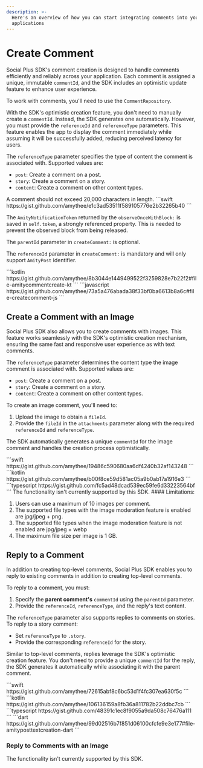 ```yaml
---
description: >-
  Here's an overview of how you can start integrating comments into your
  applications
---
```


# Create Comment

Social Plus SDK's comment creation is designed to handle comments efficiently and reliably across your application. Each comment is assigned a unique, immutable `commentId`, and the SDK includes an optimistic update feature to enhance user experience.

To work with comments, you'll need to use the `CommentRepository`.

With the SDK's optimistic creation feature, you don't need to manually create a `commentId`. Instead, the SDK generates one automatically. However, you must provide the `referenceId` and `referenceType` parameters. This feature enables the app to display the comment immediately while assuming it will be successfully added, reducing perceived latency for users.

The `referenceType` parameter specifies the type of content the comment is associated with. Supported values are:

* `post`: Create a comment on a post.
* `story`: Create a comment on a story.
* `content`: Create a comment on other content types.

<Info>
A comment should not exceed 20,000 characters in length.
</Info>

<Tabs>
<Tab title="iOS">
<CodeGroup>
```swift
https://gist.github.com/amythee/e1c3ad53511f589105776e2b32265b40
```
</CodeGroup>

The `AmityNotificationToken` returned by the `observeOnceWithBlock:` is saved in `self.token`, a strongly referenced property. This is needed to prevent the observed block from being released.

The `parentId` parameter in `createComment:` is optional.

The `referenceId` parameter in `createComment:` is mandatory and will only support `AmityPost` identifier.
</Tab>

<Tab title="Android">
<CodeGroup>
```kotlin
https://gist.github.com/amythee/8b3044e1449499522f3259828e7b22f2#file-amitycommentcreate-kt
```
</CodeGroup>
</Tab>

<Tab title="JavaScript">
<CodeGroup>
```javascript
https://gist.github.com/amythee/73a5a476abada38f33bf0ba6613b8a6c#file-createcomment-js
```
</CodeGroup>
</Tab>

<Tab title="TypeScript">
<Embed url="https://gist.github.com/2e38f085497fa8cec7177976edb8b549" />
</Tab>

<Tab title="Flutter">
<Embed url="https://gist.github.com/amythee/99d02516b7f851d06100cfcfe9e3e177#file-amityposttextcreation-dart" />
</Tab>
</Tabs>

## Create a Comment with an Image

Social Plus SDK also allows you to create comments with images. This feature works seamlessly with the SDK's optimistic creation mechanism, ensuring the same fast and responsive user experience as with text comments.

The `referenceType` parameter determines the content type the image comment is associated with. Supported values are:

* `post`: Create a comment on a post.
* `story`: Create a comment on a story.
* `content`: Create a comment on other content types.

To create an image comment, you'll need to:

1. Upload the image to obtain a `fileId`.
2. Provide the `fileId` in the `attachments` parameter along with the required `referenceId` and `referenceType`.

The SDK automatically generates a unique `commentId` for the image comment and handles the creation process optimistically.

<Tabs>
<Tab title="iOS">
<CodeGroup>
```swift
https://gist.github.com/amythee/19486c590680aa6df4240b32af143248
```
</CodeGroup>
</Tab>

<Tab title="Android">
<CodeGroup>
```kotlin
https://gist.github.com/amythee/b00f8ce59d581ac05a9b0ab17a1916e3
```
</CodeGroup>
</Tab>

<Tab title="TypeScript">
<CodeGroup>
```typescript
https://gist.github.com/fc5ad48dcad539ec59fe6d33223564bf
```
</CodeGroup>
</Tab>

<Tab title="Flutter">
The functionality isn't currently supported by this SDK.
</Tab>
</Tabs>

<Info>
#### Limitations:

1. Users can use a maximum of 10 images per comment.
2. The supported file types with the image moderation feature is enabled are jpg/jpeg + png.
3. The supported file types when the image moderation feature is not enabled are jpg/jpeg + webp
4. The maximum file size per image is 1 GB.
</Info>

## Reply to a Comment

In addition to creating top-level comments, Social Plus SDK enables you to reply to existing comments in addition to creating top-level comments.

To reply to a comment, you must:

1. Specify the **parent comment's** `commentId` using the `parentId` parameter.
2. Provide the `referenceId`, `referenceType`, and the reply's text content.

The `referenceType` parameter also supports replies to comments on stories. To reply to a story comment:

* Set `referenceType` to `.story`.
* Provide the corresponding `referenceId` for the story.

Similar to top-level comments, replies leverage the SDK's optimistic creation feature. You don't need to provide a unique `commentId` for the reply, the SDK generates it automatically while associating it with the parent comment.

<Tabs>
<Tab title="iOS">
<CodeGroup>
```swift
https://gist.github.com/amythee/72615abf8c6bc53d1f4fc307ea630f5c
```
</CodeGroup>
</Tab>

<Tab title="Android">
<CodeGroup>
```kotlin
https://gist.github.com/amythee/106136159a8fb36a811782b22ddbc7cb
```
</CodeGroup>
</Tab>

<Tab title="TypeScript">
<CodeGroup>
```typescript
https://gist.github.com/48391c1ec8f9055a9da508c76476a111
```
</CodeGroup>
</Tab>

<Tab title="Flutter">
<CodeGroup>
```dart
https://gist.github.com/amythee/99d02516b7f851d06100cfcfe9e3e177#file-amityposttextcreation-dart
```
</CodeGroup>
</Tab>
</Tabs>

### Reply to Comments with an Image

<Tabs>
<Tab title="iOS">
<Embed url="https://gist.github.com/amythee/b6a4f1f190552246334f228cc856e339" />
</Tab>

<Tab title="Android">
<Embed url="https://gist.github.com/amythee/1ad226283e7c5e1b4cf36e41b531a029" />
</Tab>

<Tab title="TypeScript">
<Embed url="https://gist.github.com/93ae3275f1133d3580d00b9ae0110f3d" />
</Tab>

<Tab title="Flutter">
The functionality isn't currently supported by this SDK.
</Tab>
</Tabs>
